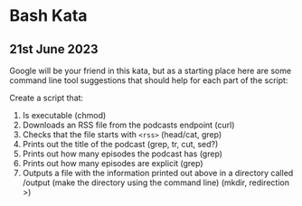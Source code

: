 # Bash Kata

## 21st June 2023

Google will be your friend in this kata, but as a starting place here are some command line tool suggestions that should help for each part of the script:

Create a script that:

1. Is executable (chmod)
2. Downloads an RSS file from the podcasts endpoint (curl)
3. Checks that the file starts with `<rss>` (head/cat, grep)
4. Prints out the title of the podcast (grep, tr, cut, sed?)
5. Prints out how many episodes the podcast has (grep)
6. Prints out how many episodes are explicit (grep)
7. Outputs a file with the information printed out above in a directory called /output (make the directory using the command line) (mkdir, redirection >)
